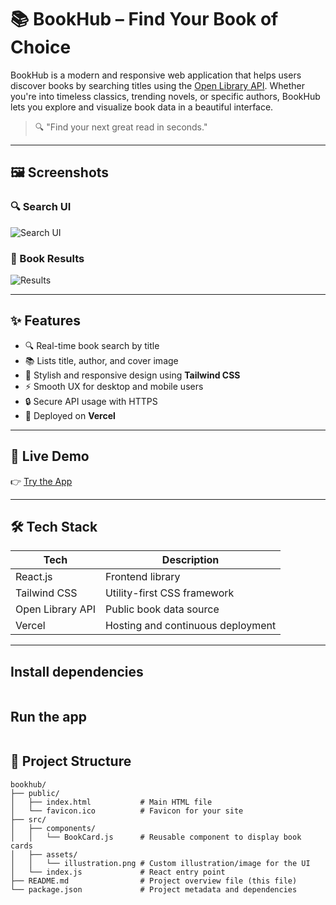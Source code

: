 # 📚 BookHub – Find Your Book of Choice

BookHub is a modern and responsive web application that helps users discover books by searching titles using the [Open Library API](https://openlibrary.org/developers/api). Whether you're into timeless classics, trending novels, or specific authors, BookHub lets you explore and visualize book data in a beautiful interface.

> 🔍 "Find your next great read in seconds."

---

## 🖼️ Screenshots

### 🔍 Search UI
![Search UI](./assets/screenshot-search.png)

### 📘 Book Results
![Results](./assets/screenshot-results.png)

---

## ✨ Features

- 🔍 Real-time book search by title
- 📚 Lists title, author, and cover image
- 💅 Stylish and responsive design using **Tailwind CSS**
- ⚡ Smooth UX for desktop and mobile users
- 🔒 Secure API usage with HTTPS
- 🚀 Deployed on **Vercel**

---

## 🚀 Live Demo

👉 [Try the App](https://bookstorapp-git-main-honeyeps-projects.vercel.app/book)

---

## 🛠️ Tech Stack

| Tech        | Description                        |
|-------------|------------------------------------|
| React.js    | Frontend library                   |
| Tailwind CSS| Utility-first CSS framework        |
| Open Library API | Public book data source       |
| Vercel      | Hosting and continuous deployment  |

---

## Install dependencies

```npm install
```

## Run the app

``` npm start
```

## 📁 Project Structure

```
bookhub/
├── public/
│   ├── index.html           # Main HTML file
│   └── favicon.ico          # Favicon for your site
├── src/
│   ├── components/
│   │   └── BookCard.js      # Reusable component to display book cards
│   ├── assets/
│   │   └── illustration.png # Custom illustration/image for the UI
│   └── index.js             # React entry point
├── README.md                # Project overview file (this file)
└── package.json             # Project metadata and dependencies
```

